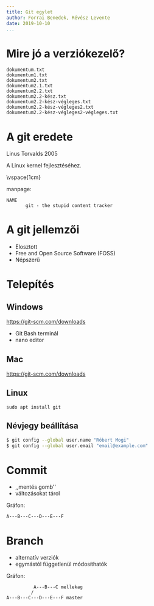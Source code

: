```yaml
---
title: Git egylet
author: Forrai Benedek, Révész Levente
date: 2019-10-10
...
```



# Mire jó a verziókezelő?

```
dokumentum.txt
dokumentum1.txt
dokumentum2.txt
dokumentum2.1.txt
dokumentum2.2.txt
dokumentum2.2-kész.txt
dokumentum2.2-kész-végleges.txt
dokumentum2.2-kész-végleges2.txt
dokumentum2.2-kész-végleges2-végleges.txt
```


# A git eredete

Linus Torvalds 2005

A Linux kernel fejlesztéséhez.

\vspace{1cm}

manpage:  
```
NAME
       git - the stupid content tracker
```


# A git jellemzői

- Elosztott
- Free and Open Source Software (FOSS)
- Népszerű


# Telepítés

## Windows
https://git-scm.com/downloads

  - Git Bash terminál
  - nano editor

## Mac
https://git-scm.com/downloads

## Linux
`sudo apt install git`

## Névjegy beállítása

```bash
$ git config --global user.name "Róbert Mogi"
$ git config --global user.email "email@example.com"
```


# Commit

- ,,mentés gomb''
- változásokat tárol

Gráfon:
```
A---B---C---D---E---F
```


# Branch

- alternatív verziók
- egymástól függetlenül módosíthatók

Gráfon:
```
          A---B---C mellekag
         /
A---B---C---D---E---F master
```